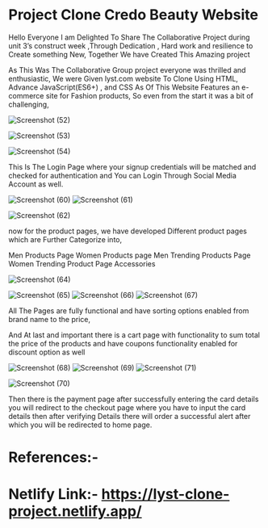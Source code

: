 # Project Clone Credo Beauty Website
Hello Everyone I am Delighted To Share The Collaborative Project during unit 3’s construct week ,Through Dedication , Hard work and resilience to Create something New, Together We have Created This Amazing project



As This Was The Collaborative Group project everyone was thrilled and enthusiastic, We were Given lyst.com website To Clone Using HTML, Advance JavaScript(ES6+) , and CSS As Of This Website Features an e-commerce site for Fashion products, So even from the start it was a bit of challenging,



![Screenshot (52)](https://user-images.githubusercontent.com/57911117/167422436-7bd6a9c8-0d4f-4c7b-885c-36f3791ea351.png)

![Screenshot (53)](https://user-images.githubusercontent.com/57911117/167422462-9a07a80a-cf89-420d-9eea-ef8b88577105.png)

![Screenshot (54)](https://user-images.githubusercontent.com/57911117/167422485-ac340873-c6c7-42b0-9be5-25a5292b0cff.png)



This Is The Login Page where your signup credentials will be matched and checked for authentication and You can Login Through Social Media Account as well.



![Screenshot (60)](https://user-images.githubusercontent.com/57911117/167422548-c9bafeda-9661-49c7-bf49-15dcaa5cf3a6.png)
![Screenshot (61)](https://user-images.githubusercontent.com/57911117/167422557-3687da38-637a-4892-b1ee-5656956d7fc2.png)

![Screenshot (62)](https://user-images.githubusercontent.com/57911117/167422561-47239bad-a1ce-4c20-b07d-75e41745a130.png)


now for the product pages, we have developed Different product pages which are Further Categorize into,

Men Products Page
Women Products page
Men Trending Products Page
Women Trending Product Page
Accessories


![Screenshot (64)](https://user-images.githubusercontent.com/57911117/167422596-b109e06c-25cf-47c2-8d9b-8a5846b6e99d.png)


![Screenshot (65)](https://user-images.githubusercontent.com/57911117/167422601-89111590-43e3-4643-ab69-e0bb219859d4.png)
![Screenshot (66)](https://user-images.githubusercontent.com/57911117/167422617-db73b428-f1fa-4cfb-b5ff-906fda9b4292.png)
![Screenshot (67)](https://user-images.githubusercontent.com/57911117/167422633-ff3d49d4-5d24-4f95-9ca7-bfef8666b105.png)


All The Pages are fully functional and have sorting options enabled from brand name to the price,

And At last and important there is a cart page with functionality to sum total the price of the products and have coupons functionality enabled for discount option as well



![Screenshot (68)](https://user-images.githubusercontent.com/57911117/167422650-67e7abe6-ef83-428b-beab-ddb9d7ffb54c.png)
![Screenshot (69)](https://user-images.githubusercontent.com/57911117/167422651-8f1f8126-997c-401a-80e7-0180f6f9d9cf.png)
![Screenshot (71)](https://user-images.githubusercontent.com/57911117/167422666-0ed5bbee-379a-49a3-bc00-eed6a9046a56.png)

![Screenshot (70)](https://user-images.githubusercontent.com/57911117/167422658-719607ae-1cac-40c7-9d4e-96e8828bbdb3.png)



Then there is the payment page after successfully entering the card details you will redirect to the checkout page where you have to input the card details then after verifying Details there will order a successful alert after which you will be redirected to home page.

# References:-
# Netlify Link:- https://lyst-clone-project.netlify.app/
